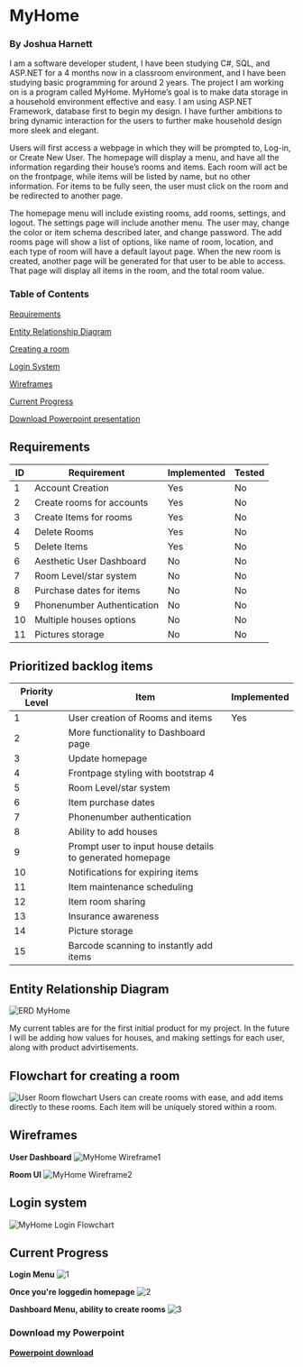 # MyHome
### By Joshua Harnett

I am a software developer student, I have been studying C#, SQL, and ASP.NET for a 4 months now in a classroom
  environment, and I have been studying basic programming for around 2 years. The project I am working on is a 
  program called MyHome. MyHome’s goal is to make data storage in a household environment effective and easy. I am 
  using ASP.NET Framework, database first to begin my design. I have
  further ambitions to bring dynamic interaction for the users to further make household 
  design more sleek and elegant. 
  
Users will first access a webpage in which they will be prompted to, Log-in, or Create New User. The homepage will display
  a menu, and have all the information regarding their house’s rooms and items. Each room will act be on the frontpage,
  while items will be listed by name, but no other information. For items to be fully seen, the user must click on the
  room and be redirected to another page. 
  
The homepage menu will include existing rooms, add rooms, settings, and logout. The settings page will include another
  menu. The user may, change the color or item schema described later, and change password. The add rooms page will show
  a list of options, like name of room, location, and each type of room will have a default layout page. When the 
  new room is created, another page will be generated for that user to be able to access. That page will display all items
  in the room, and the total room value. 
  
### Table of Contents

  [Requirements](README.md#/Requirements)
  
  [Entity Relationship Diagram](README.md#entity-relationship-diagram)
  
  [Creating a room](README.md#Flowchart-for-creating-a-room)
  
  [Login System](README.md#Login-system)
  
  [Wireframes](README.md#Wireframes)
  
  [Current Progress](README.md#Current-Progress)
  
  [Download Powerpoint presentation](README.md#Download-my-Powerpoint)
  
## Requirements  
  
  ID | Requirement | Implemented | Tested
--- | --- | --- | ---
1 | Account Creation | Yes | No
2 | Create rooms for accounts | Yes | No
3 | Create Items for rooms | Yes | No
4 | Delete Rooms | Yes | No
5 | Delete Items | Yes | No
6 | Aesthetic User Dashboard | No | No
7 | Room Level/star system | No | No
8 | Purchase dates for items | No | No
9 | Phonenumber Authentication | No | No
10 | Multiple houses options | No | No
11 | Pictures storage | No | No

## Prioritized backlog items

  Priority Level | Item | Implemented
--- | --- | ---
1 | User creation of Rooms and items | Yes
2 | More functionality to Dashboard page |
3 | Update homepage |
4 | Frontpage styling with bootstrap 4 |
5 | Room Level/star system |
6 | Item purchase dates |
7 | Phonenumber authentication |
8 | Ability to add houses |
9 | Prompt user to input house details to generated homepage |
10 | Notifications for expiring items |
11 | Item maintenance scheduling |
12 | Item room sharing |
13 | Insurance awareness |
14 | Picture storage |
15 | Barcode scanning to instantly add items |

  
## Entity Relationship Diagram
![ERD MyHome](https://user-images.githubusercontent.com/36711347/56307205-28d9db00-60f9-11e9-8f36-4755eaa48191.jpeg)

My current tables are for the first initial product for my project. In the future I will be adding how values for houses, 
  and making settings for each user, along with product advirtisements.


## Flowchart for creating a room
![User Room flowchart](https://user-images.githubusercontent.com/36711347/56224942-489fcf00-6025-11e9-8e25-cbdbf5ec0924.jpg)
Users can create rooms with ease, and add items directly to these rooms. Each item will be uniquely stored within a room.

## Wireframes
**User Dashboard**
![MyHome Wireframe1](https://user-images.githubusercontent.com/36711347/57154318-76a74200-6d8d-11e9-821e-c242342d071e.png)

**Room UI**
![MyHome Wireframe2](https://user-images.githubusercontent.com/36711347/57154388-9d657880-6d8d-11e9-8531-65d2d5b9cd8e.png)


## Login system 
![MyHome Login Flowchart](https://user-images.githubusercontent.com/36711347/56223615-f2ca2780-6022-11e9-9548-2196b53aad9b.jpg)

## Current Progress
**Login Menu**
![1](https://user-images.githubusercontent.com/36711347/56227274-f6ad7800-6029-11e9-856b-672488215932.png)

**Once you're loggedin homepage**
![2](https://user-images.githubusercontent.com/36711347/56227337-15137380-602a-11e9-90bc-1992081e3b25.png)

**Dashboard Menu, ability to create rooms**
![3](https://user-images.githubusercontent.com/36711347/56227375-28beda00-602a-11e9-91a7-79084a1f599c.png)



### Download my Powerpoint 
**[Powerpoint download](https://github.com/Lietrix/MyHome_Project/files/3085723/Presentation.pptx)**


